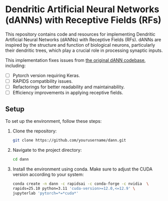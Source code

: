 # Dendritic Artificial Neural Networks (dANNs) with Receptive Fields (RFs)

This repository contains code and resources for implementing Dendritic Artificial Neural Networks (dANNs) with Receptive Fields (RFs). dANNs are inspired by the structure and function of biological neurons, particularly their dendritic trees, which play a crucial role in processing synaptic inputs.

This implementation fixes issues from [the original dANN codebase](https://github.com/Poirazi-Lab/dendritic_anns), including:

- [ ] Pytorch version requiring Keras.
- [ ] RAPIDS compatibility issues.
- [ ] Refactorings for better readability and maintainability.
- [ ] Efficiency improvements in applying receptive fields.

## Setup

To set up the environment, follow these steps:

1. Clone the repository:
   ```bash
   git clone https://github.com/yourusername/dann.git
   ```
2. Navigate to the project directory:
   ```bash
   cd dann
   ```
3. Install the environment using conda. Make sure to adjust the CUDA version according to your system:
   ```bash
   conda create -n dann -c rapidsai -c conda-forge -c nvidia  \
   rapids=25.10 python=3.11 'cuda-version>=12.0,<=12.9' \
   jupyterlab 'pytorch=*=*cuda*'
   ```
